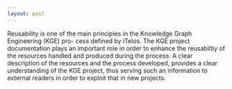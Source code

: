 ```yaml
---
layout: post
---
```


Reusability is one of the main principles in the Knowledge Graph Engineering (KGE) pro-
cess defined by iTelos. The KGE project documentation plays an important role in order to
enhance the reusabiltiy of the resources handled and produced during the process. A clear
description of the resources and the process developed, provides a clear understanding of
the KGE project, thus serving such an information to external readers in order to exploit
that in new projects.
